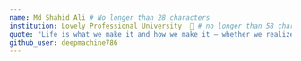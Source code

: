 ```yaml
---
name: Md Shahid Ali # No longer than 28 characters
institution: Lovely Professional University  🚩 # no longer than 58 characters
quote: "Life is what we make it and how we make it – whether we realize it or not." – Neil Gaiman # no longer than 100 characters, avoid using quotes(") to guarantee the format remains the same.
github_user: deepmachine786
---
```

